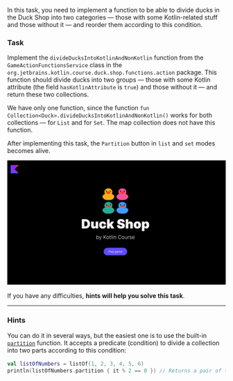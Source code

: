 In this task, you need to implement a function to be able to
divide ducks in the Duck Shop into two categories — those with some Kotlin-related stuff and those without it — and reorder them according to this condition.

### Task

Implement the `divideDucksIntoKotlinAndNonKotlin` function from the `GameActionFunctionsService` class in
the `org.jetbrains.kotlin.course.duck.shop.functions.action` package.
This function should divide ducks into two groups — those with some Kotlin attribute (the field `hasKotlinAttribute` is `true`) and those without it — and return these two collections.

We have only one function, since the function `fun Collection<Duck>.divideDucksIntoKotlinAndNonKotlin()` works for both collections — for `List` and for `Set`.
The map collection does not have this function.

After implementing this task, the `Partition` button in `list` and `set` modes becomes alive.

<div class="hint" title="Click me to view the expected state of the application after completing this task">

![Current state](../../utils/src/main/resources/images/duck/shop/states/state_7.gif)

</div>

If you have any difficulties, **hints will help you solve this task**.

----

### Hints

<div class="hint" title="Click me to learn how to divide a collection based on a condition">

You can do it in several ways, but the easiest one is to use the built-in [`partition`](https://kotlinlang.org/api/latest/jvm/stdlib/kotlin.collections/partition.html) function.
It accepts a predicate (condition) to divide a collection into two parts according to this condition:

```kotlin
val listOfNumbers = listOf(1, 2, 3, 4, 5, 6)
println(listOfNumbers.partition { it % 2 == 0 }) // Returns a pair of two lists: [2, 4, 6], [1, 3, 5]
```
</div>
